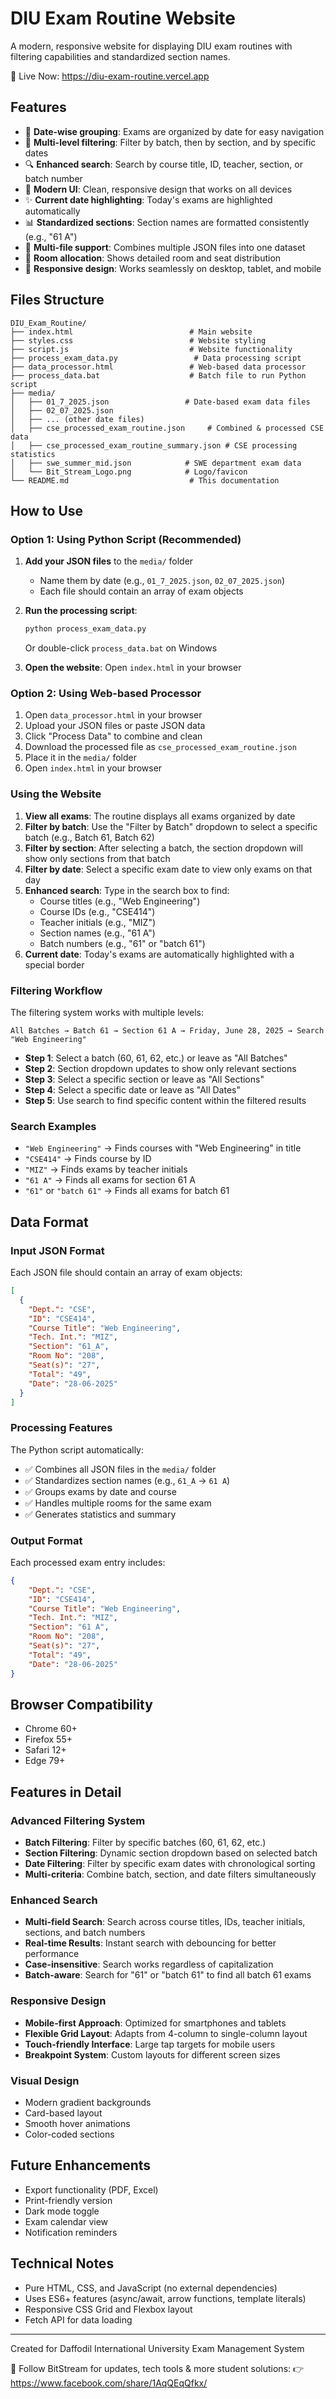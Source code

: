 # DIU Exam Routine Website

A modern, responsive website for displaying DIU exam routines with filtering capabilities and standardized section names.

🔗 Live Now: https://diu-exam-routine.vercel.app

## Features

- 📅 **Date-wise grouping**: Exams are organized by date for easy navigation
- 🎯 **Multi-level filtering**: Filter by batch, then by section, and by specific dates
- 🔍 **Enhanced search**: Search by course title, ID, teacher, section, or batch number
- 🎨 **Modern UI**: Clean, responsive design that works on all devices
- ✨ **Current date highlighting**: Today's exams are highlighted automatically
- 📊 **Standardized sections**: Section names are formatted consistently (e.g., "61 A")
- 🔄 **Multi-file support**: Combines multiple JSON files into one dataset
- 🏢 **Room allocation**: Shows detailed room and seat distribution
- 📱 **Responsive design**: Works seamlessly on desktop, tablet, and mobile

## Files Structure

```
DIU_Exam_Routine/
├── index.html                          # Main website
├── styles.css                          # Website styling
├── script.js                           # Website functionality
├── process_exam_data.py                 # Data processing script
├── data_processor.html                 # Web-based data processor
├── process_data.bat                    # Batch file to run Python script
├── media/
│   ├── 01_7_2025.json                 # Date-based exam data files
│   ├── 02_07_2025.json
│   ├── ... (other date files)
│   ├── cse_processed_exam_routine.json     # Combined & processed CSE data
│   ├── cse_processed_exam_routine_summary.json # CSE processing statistics
│   ├── swe_summer_mid.json            # SWE department exam data
│   └── Bit_Stream_Logo.png            # Logo/favicon
└── README.md                           # This documentation
```

## How to Use

### Option 1: Using Python Script (Recommended)

1. **Add your JSON files** to the `media/` folder
   - Name them by date (e.g., `01_7_2025.json`, `02_07_2025.json`)
   - Each file should contain an array of exam objects

2. **Run the processing script**:
   ```bash
   python process_exam_data.py
   ```
   Or double-click `process_data.bat` on Windows

3. **Open the website**: Open `index.html` in your browser

### Option 2: Using Web-based Processor

1. Open `data_processor.html` in your browser
2. Upload your JSON files or paste JSON data
3. Click "Process Data" to combine and clean
4. Download the processed file as `cse_processed_exam_routine.json`
5. Place it in the `media/` folder
6. Open `index.html` in your browser

### Using the Website

1. **View all exams**: The routine displays all exams organized by date
2. **Filter by batch**: Use the "Filter by Batch" dropdown to select a specific batch (e.g., Batch 61, Batch 62)
3. **Filter by section**: After selecting a batch, the section dropdown will show only sections from that batch
4. **Filter by date**: Select a specific exam date to view only exams on that day
5. **Enhanced search**: Type in the search box to find:
   - Course titles (e.g., "Web Engineering")
   - Course IDs (e.g., "CSE414")
   - Teacher initials (e.g., "MIZ")
   - Section names (e.g., "61 A")
   - Batch numbers (e.g., "61" or "batch 61")
6. **Current date**: Today's exams are automatically highlighted with a special border

### Filtering Workflow

The filtering system works with multiple levels:
```
All Batches → Batch 61 → Section 61 A → Friday, June 28, 2025 → Search "Web Engineering"
```

- **Step 1**: Select a batch (60, 61, 62, etc.) or leave as "All Batches"
- **Step 2**: Section dropdown updates to show only relevant sections
- **Step 3**: Select a specific section or leave as "All Sections"
- **Step 4**: Select a specific date or leave as "All Dates"
- **Step 5**: Use search to find specific content within the filtered results

### Search Examples

- `"Web Engineering"` → Finds courses with "Web Engineering" in title
- `"CSE414"` → Finds course by ID
- `"MIZ"` → Finds exams by teacher initials
- `"61 A"` → Finds all exams for section 61 A
- `"61"` or `"batch 61"` → Finds all exams for batch 61

## Data Format

### Input JSON Format
Each JSON file should contain an array of exam objects:

```json
[
  {
    "Dept.": "CSE",
    "ID": "CSE414",
    "Course Title": "Web Engineering",
    "Tech. Int.": "MIZ", 
    "Section": "61_A",
    "Room No": "208",
    "Seat(s)": "27",
    "Total": "49",
    "Date": "28-06-2025"
  }
]
```

### Processing Features

The Python script automatically:
- ✅ Combines all JSON files in the `media/` folder
- ✅ Standardizes section names (e.g., `61_A` → `61 A`)
- ✅ Groups exams by date and course
- ✅ Handles multiple rooms for the same exam
- ✅ Generates statistics and summary

### Output Format

Each processed exam entry includes:

```json
{
    "Dept.": "CSE",
    "ID": "CSE414",
    "Course Title": "Web Engineering",
    "Tech. Int.": "MIZ",
    "Section": "61 A",
    "Room No": "208",
    "Seat(s)": "27",
    "Total": "49",
    "Date": "28-06-2025"
}
```

## Browser Compatibility

- Chrome 60+
- Firefox 55+
- Safari 12+
- Edge 79+

## Features in Detail

### Advanced Filtering System
- **Batch Filtering**: Filter by specific batches (60, 61, 62, etc.)
- **Section Filtering**: Dynamic section dropdown based on selected batch
- **Date Filtering**: Filter by specific exam dates with chronological sorting
- **Multi-criteria**: Combine batch, section, and date filters simultaneously

### Enhanced Search
- **Multi-field Search**: Search across course titles, IDs, teacher initials, sections, and batch numbers
- **Real-time Results**: Instant search with debouncing for better performance
- **Case-insensitive**: Search works regardless of capitalization
- **Batch-aware**: Search for "61" or "batch 61" to find all batch 61 exams

### Responsive Design
- **Mobile-first Approach**: Optimized for smartphones and tablets
- **Flexible Grid Layout**: Adapts from 4-column to single-column layout
- **Touch-friendly Interface**: Large tap targets for mobile users
- **Breakpoint System**: Custom layouts for different screen sizes

### Visual Design
- Modern gradient backgrounds
- Card-based layout
- Smooth hover animations
- Color-coded sections

## Future Enhancements

- Export functionality (PDF, Excel)
- Print-friendly version
- Dark mode toggle
- Exam calendar view
- Notification reminders

## Technical Notes

- Pure HTML, CSS, and JavaScript (no external dependencies)
- Uses ES6+ features (async/await, arrow functions, template literals)
- Responsive CSS Grid and Flexbox layout
- Fetch API for data loading

---

Created for Daffodil International University Exam Management System

📢 Follow BitStream for updates, tech tools & more student solutions:
👉 https://www.facebook.com/share/1AqQEqQfkx/
